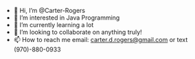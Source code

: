 - 👋 Hi, I’m @Carter-Rogers
- 👀 I’m interested in Java Programming
- 🌱 I’m currently learning a lot
- 💞️ I’m looking to collaborate on anything truly!
- 📫 How to reach me email: carter.d.rogers@gmail.com or text (970)-880-0933

<!---
Carter-Rogers/Carter-Rogers is a ✨ special ✨ repository because its `README.md` (this file) appears on your GitHub profile.
You can click the Preview link to take a look at your changes.
--->
